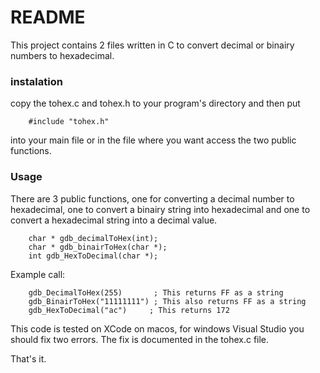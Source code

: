 # README #

This project contains 2 files written in C to convert decimal or binairy numbers to hexadecimal.


### instalation ###

copy the tohex.c and tohex.h to your program's directory and then put

        #include "tohex.h"

into your main file or in the file where you want access the two public functions.

### Usage ###

There are 3 public functions, one for converting a decimal number to hexadecimal, one to convert a binairy string into hexadecimal and one to convert a hexadecimal string into a decimal value.

        char * gdb_decimalToHex(int);
        char * gdb_binairToHex(char *);
        int gdb_HexToDecimal(char *);

Example call:

        gdb_DecimalToHex(255)       ; This returns FF as a string
        gdb_BinairToHex("11111111") ; This also returns FF as a string
		gdb_HexToDecimal("ac")	   ; This returns 172
		  

This code is tested on XCode on macos, for windows Visual Studio you should fix two errors. The fix is documented in the tohex.c file.

That's it.
